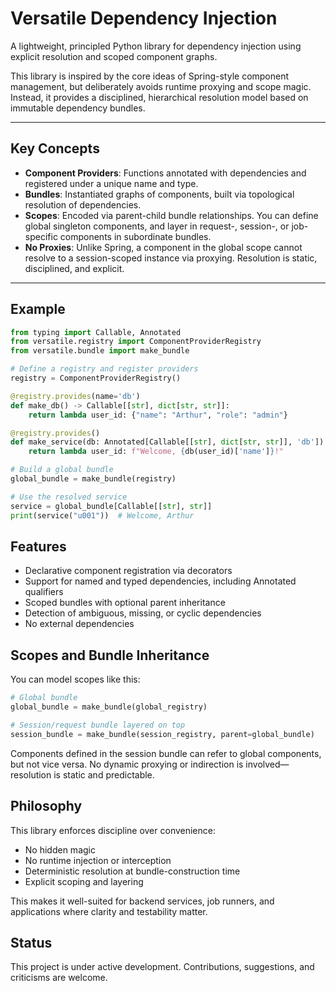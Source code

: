 # Versatile Dependency Injection

A lightweight, principled Python library for dependency injection using explicit resolution and scoped component graphs.

This library is inspired by the core ideas of Spring-style component management, but deliberately avoids runtime proxying and scope magic. Instead, it provides a disciplined, hierarchical resolution model based on immutable dependency bundles.

---

## Key Concepts

- **Component Providers**: Functions annotated with dependencies and registered under a unique name and type.
- **Bundles**: Instantiated graphs of components, built via topological resolution of dependencies.
- **Scopes**: Encoded via parent-child bundle relationships. You can define global singleton components, and layer in request-, session-, or job-specific components in subordinate bundles.
- **No Proxies**: Unlike Spring, a component in the global scope cannot resolve to a session-scoped instance via proxying. Resolution is static, disciplined, and explicit.

---

## Example

```python
from typing import Callable, Annotated
from versatile.registry import ComponentProviderRegistry
from versatile.bundle import make_bundle

# Define a registry and register providers
registry = ComponentProviderRegistry()

@registry.provides(name='db')
def make_db() -> Callable[[str], dict[str, str]]:
    return lambda user_id: {"name": "Arthur", "role": "admin"}

@registry.provides()
def make_service(db: Annotated[Callable[[str], dict[str, str]], 'db']) -> Callable[[str], str]:
    return lambda user_id: f"Welcome, {db(user_id)['name']}!"

# Build a global bundle
global_bundle = make_bundle(registry)

# Use the resolved service
service = global_bundle[Callable[[str], str]]
print(service("u001"))  # Welcome, Arthur
```

## Features

* Declarative component registration via decorators
* Support for named and typed dependencies, including Annotated qualifiers
* Scoped bundles with optional parent inheritance
* Detection of ambiguous, missing, or cyclic dependencies
* No external dependencies

## Scopes and Bundle Inheritance
You can model scopes like this:

```python
# Global bundle
global_bundle = make_bundle(global_registry)

# Session/request bundle layered on top
session_bundle = make_bundle(session_registry, parent=global_bundle)
```

Components defined in the session bundle can refer to global components, but not vice versa. No dynamic proxying or indirection is involved—resolution is static and predictable.

## Philosophy
This library enforces discipline over convenience:

* No hidden magic
* No runtime injection or interception
* Deterministic resolution at bundle-construction time
* Explicit scoping and layering

This makes it well-suited for backend services, job runners, and applications where clarity and testability matter.

## Status

This project is under active development. Contributions, suggestions, and criticisms are welcome.